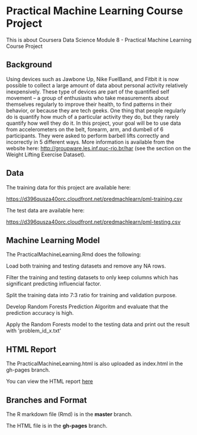# Practical Machine Learning Course Project

This is about Coursera Data Science Module 8 - Practical Machine Learning Course Project

## Background

Using devices such as Jawbone Up, Nike FuelBand, and Fitbit it is now possible to collect a large amount of data about personal activity relatively inexpensively. These type of devices are part of the quantified self movement – a group of enthusiasts who take measurements about themselves regularly to improve their health, to find patterns in their behavior, or because they are tech geeks. One thing that people regularly do is quantify how much of a particular activity they do, but they rarely quantify how well they do it. In this project, your goal will be to use data from accelerometers on the belt, forearm, arm, and dumbell of 6 participants. They were asked to perform barbell lifts correctly and incorrectly in 5 different ways. More information is available from the website here: http://groupware.les.inf.puc-rio.br/har (see the section on the Weight Lifting Exercise Dataset).

## Data

The training data for this project are available here:

https://d396qusza40orc.cloudfront.net/predmachlearn/pml-training.csv

The test data are available here:

https://d396qusza40orc.cloudfront.net/predmachlearn/pml-testing.csv


## Machine Learning Model

The PracticalMachineLearning.Rmd does the following:

Load both training and testing datasets and remove any NA rows.

Filter the training and testing datasets to only keep columns which has significant predicting influencial factor.

Split the training data into 7:3 ratio for training and validation purpose.

Develop Random Forests Prediction Algoritm and evaluate that the prediction accuracy is high.

Apply the Random Forests model to the testing data and print out the result with 'problem_id_x.txt'


## HTML Report

The PracticalMachineLearning.html is also uploaded as index.html in the gh-pages branch.

You can view the HTML report [here](https://wweiw.github.io/PracticalMachineLearning/)


## Branches and Format

The R markdown file (Rmd) is in the **master** branch.

The HTML file is in the **gh-pages** branch.